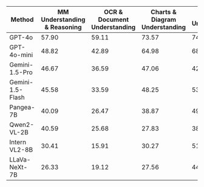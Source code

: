 | Method | MM Understanding & Reasoning | OCR & Document Understanding | Charts & Diagram Understanding | Video Understanding | Cultural Specific Understanding | Medical Imaging | Agro Specific | Remote Sensing Understanding |
| --- | --- | --- | --- | --- | --- | --- | --- | --- |
| GPT-4o | 57.90 | 59.11 | 73.57 | 74.27 | 80.86 | 49.90 | 80.75 | 22.85 |
| GPT-4o-mini | 48.82 | 42.89 | 64.98 | 68.11 | 65.92 | 47.37 | 79.58 | 16.93 |
| Gemini-1.5-Pro | 46.67 | 36.59 | 47.06 | 42.94 | 56.24 | 33.77 | 72.12 | 17.07 |
| Gemini-1.5-Flash | 45.58 | 33.59 | 48.25 | 53.31 | 46.54 | 42.86 | 76.06 | 14.95 |
| Pangea-7B | 40.09 | 26.47 | 38.87 | 49.01 | 20.34 | 31.99 | 74.51 | 6.67 |
| Qwen2-VL-2B | 40.59 | 25.68 | 27.83 | 38.90 | 34.27 | 29.12 | 52.02 | 12.56 |
| Intern VL2-8B | 30.41 | 15.91 | 30.27 | 51.42 | 20.88 | 29.48 | 44.47 | 5.36 |
| LLaVa-NeXt-7B | 26.33 | 19.12 | 27.56 | 44.90 | 28.30 | 22.54 | 42.00 | 8.33 |
